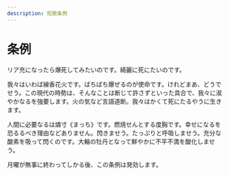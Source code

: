 ```yaml
---
description: 短歌条例
---
```


# 条例

リア充になったら爆死してみたいのです。綺麗に死にたいのです。

我々はいわば線香花火です。ばちばち爆ぜるのが使命です。けれどまあ、どうでせう。この現代の時勢は、そんなことは断じて許さずといった具合で、我々に淑やかなるを強要します。火の気など言語道断。我々はかくて死にたるやうに生きます。

人間に必要なるは燐寸《まっち》です。燃焼せんとする度胸です。幸せになるを恐るるべき理由などありません。閃きませう。たっぷりと呼吸しませう。充分な酸素を吸って閃くのです。大輪の牡丹となって鮮やかに不平不満を酸化しませう。

月曜が無事に終わってしかる後、この条例は発効します。

